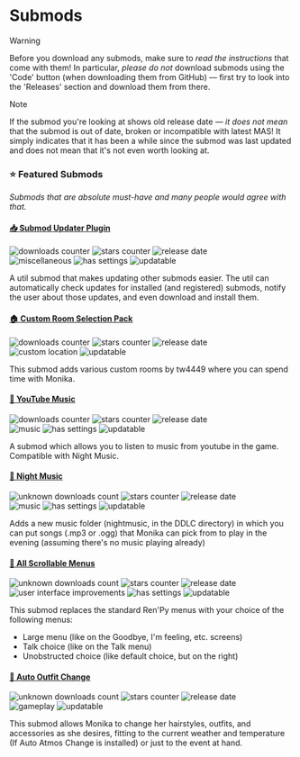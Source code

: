 # Submods

> [!WARNING]
> Before you download any submods, make sure to *read the instructions* that
> come with them! In particular, *please do not* download submods using the
> 'Code' button (when downloading them from GitHub) &mdash; first try to look
> into the 'Releases' section and download them from there.

> [!NOTE]
> If the submod you're looking at shows old release date &mdash; *it does not
> mean* that the submod is out of date, broken or incompatible with latest MAS!
> It simply indicates that it has been a while since the submod was last
> updated and does not mean that it's not even worth looking at.


### ⭐ Featured Submods

*Submods that are absolute must-have and many people would agree with that.*

#### [📥 Submod Updater Plugin](https://github.com/booplicate/MAS-Submods-SubmodUpdaterPlugin)

![downloads counter](https://img.shields.io/github/downloads/booplicate/MAS-Submods-SubmodUpdaterPlugin/total?label=📥+downloads)
![stars counter](https://img.shields.io/github/stars/booplicate/MAS-Submods-SubmodUpdaterPlugin?label=⭐+stars)
![release date](https://img.shields.io/github/release-date/booplicate/MAS-Submods-SubmodUpdaterPlugin?label=⏳+release)
<br>
![miscellaneous](https://img.shields.io/badge/⚗️-miscellaneous-purple)
![has settings](https://img.shields.io/badge/🔧-has_settings-lightgray)
![updatable](https://img.shields.io/badge/📥-updatable-yellow)

A util submod that makes updating other submods easier. The util can
automatically check updates for installed (and registered) submods, notify the
user about those updates, and even download and install them.


#### [🏠 Custom Room Selection Pack](https://github.com/tw4449-s-MAS-Submods/tw4449-Custom-Room-Selection-Pack-Main-Repository)

![downloads counter](https://img.shields.io/github/downloads/tw4449-s-MAS-Submods/tw4449-Custom-Room-Selection-Pack-Main-Repository/total?label=📥+downloads)
![stars counter](https://img.shields.io/github/stars/tw4449-s-MAS-Submods/tw4449-Custom-Room-Selection-Pack-Main-Repository?label=⭐+stars)
![release date](https://img.shields.io/github/release-date/tw4449-s-MAS-Submods/tw4449-Custom-Room-Selection-Pack-Main-Repository?label=⏳+release)
<br>
![custom location](https://img.shields.io/badge/🌳-custom_location-green)
![updatable](https://img.shields.io/badge/📥-updatable-yellow)

This submod adds various custom rooms by tw4449 where you can spend time with Monika.


#### [🎵 YouTube Music](https://github.com/Booplicate/MAS-Submods-YouTubeMusic)

![downloads counter](https://img.shields.io/github/downloads/Booplicate/MAS-Submods-YouTubeMusic/total?label=📥+downloads)
![stars counter](https://img.shields.io/github/stars/Booplicate/MAS-Submods-YouTubeMusic?label=⭐+stars)
![release date](https://img.shields.io/github/release-date/Booplicate/MAS-Submods-YouTubeMusic?label=⏳+release)
<br>
![music](https://img.shields.io/badge/🎼-music-lightblue)
![has settings](https://img.shields.io/badge/🔧-has_settings-lightgray)
![updatable](https://img.shields.io/badge/📥-updatable-yellow)

A submod which allows you to listen to music from youtube in the game.
Compatible with Night Music.


#### [🌙 Night Music](https://github.com/multimokia/MAS-Submod-Nightmusic)

![unknown downloads count](https://img.shields.io/badge/📥_downloads-N/A-yellow)
![stars counter](https://img.shields.io/github/stars/multimokia/MAS-Submod-Nightmusic?label=⭐+stars)
![release date](https://img.shields.io/github/release-date/multimokia/MAS-Submod-Nightmusic?label=⏳+release)
<br>
![music](https://img.shields.io/badge/🎼-music-lightblue)
![has settings](https://img.shields.io/badge/🔧-has_settings-lightgray)
![updatable](https://img.shields.io/badge/📥-updatable-yellow)

Adds a new music folder (nightmusic, in the DDLC directory) in which you can put
songs (.mp3 or .ogg) that Monika can pick from to play in the evening (assuming
there's no music playing already)


#### [📜 All Scrollable Menus](https://github.com/multimokia/MAS-Submod-consistent-menus)

![unknown downloads count](https://img.shields.io/badge/📥_downloads-N/A-yellow)
![stars counter](https://img.shields.io/github/stars/multimokia/MAS-Submod-consistent-menus?label=⭐+stars)
![release date](https://img.shields.io/github/release-date/multimokia/MAS-Submod-consistent-menus?label=⏳+release)
<br>
![user interface improvements](https://img.shields.io/badge/🖌️-UI_improvements-pink)
![has settings](https://img.shields.io/badge/🔧-has_settings-lightgray)
![updatable](https://img.shields.io/badge/📥-updatable-yellow)

This submod replaces the standard Ren'Py menus with your choice of the
following menus:
- Large menu (like on the Goodbye, I'm feeling, etc. screens)
- Talk choice (like on the Talk menu)
- Unobstructed choice (like default choice, but on the right)


#### [👗 Auto Outfit Change](https://github.com/multimokia/MAS-Submod-Auto-Outfit-Change)

![unknown downloads count](https://img.shields.io/badge/📥_downloads-N/A-yellow)
![stars counter](https://img.shields.io/github/stars/multimokia/MAS-Submod-Auto-Outfit-Change?label=⭐+stars)
![release date](https://img.shields.io/github/release-date/multimokia/MAS-Submod-Auto-Outfit-Change?label=⏳+release)
<br>
![gameplay](https://img.shields.io/badge/⚙️-gameplay-blue)
![updatable](https://img.shields.io/badge/📥-updatable-yellow)

This submod allows Monika to change her hairstyles, outfits, and accessories as
she desires, fitting to the current weather and temperature (If Auto Atmos
Change is installed) or just to the event at hand.